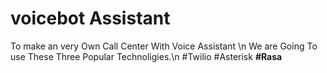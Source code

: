 # voicebot Assistant 
To make an very Own Call Center With Voice Assistant \n
We are Going To use These Three Popular Technoligies.\n
#Twilio
#Asterisk
**#Rasa**
